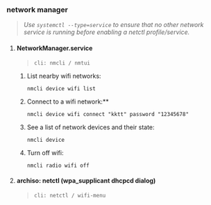 ### network manager 
> *Use `systemctl --type=service` to ensure that no other network service is running before enabling a _netctl_ profile/service.*


1. #### NetworkManager.service 
    > `cli: nmcli / nmtui`

	1. List nearby wifi networks:

		```
        nmcli device wifi list
        ```

	2. Connect to a wifi network:**
		```
		nmcli device wifi connect "kktt" password "12345678"
		```

	3. See a list of network devices and their state:

		```
		nmcli device
		```

	4. Turn off wifi:

		```
		nmcli radio wifi off
		```

2. #### archiso: netctl (wpa_supplicant dhcpcd dialog) 
	> `cli: netctl / wifi-menu`



<!--stackedit_data:
eyJoaXN0b3J5IjpbMTgzNzcxMzgzNCwxMzI4ODQ2Nzk4LC0xMz
YzNjQzNTc4LC0yMDg2MTk1OTIxLDE2MzM1NzYzNSwtMTMyMjkz
NDM4NCw0NDIxMDk5OSwtNTAyOTg2Mzg5LDE1MDk1OTQ5OTMsLT
c3NzM3MDkxNCwtMTA2MDMwMzM4Nl19
-->